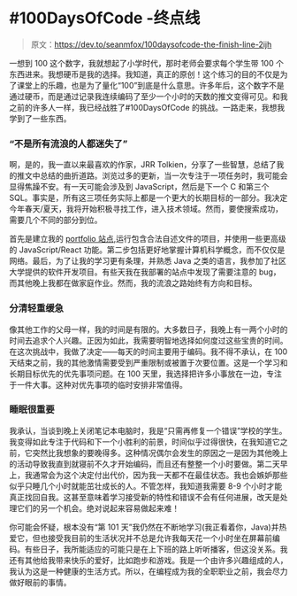 # #100DaysOfCode -终点线

> 原文：<https://dev.to/seanmfox/100daysofcode-the-finish-line-2ijh>

一想到 100 这个数字，我就想起了小学时代，那时老师会要求每个学生带 100 个东西进来。我想硬币是我的选择。我知道，真正的原创！这个练习的目的不仅是为了课堂上的乐趣，也是为了量化“100”到底是什么意思。许多年后，这个数字不是通过硬币，而是通过记录我连续编码了至少一个小时的天数的推文变得可见。和我之前的许多人一样，我已经战胜了#100DaysOfCode 的挑战。一路走来，我想我学到了一些东西。

### “不是所有流浪的人都迷失了”

啊，是的，我一直以来最喜欢的作家，JRR Tolkien，分享了一些智慧，总结了我的推文中总结的曲折道路。浏览过多的更新，当一次专注于一项任务时，我可能会显得焦躁不安。有一天可能会涉及到 JavaScript，然后是下一个 C 和第三个 SQL。事实是，所有这三项任务实际上都是一个更大的长期目标的一部分。我决定今年春天/夏天，我将开始积极寻找工作，进入技术领域。然而，要使搜索成功，需要几个不同的部分到位。

首先是建立我的 [portfolio 站点](//www.seanmfox.io),运行包含合法自述文件的项目，并使用一些更高级的 JavaScript/React 功能。第二步包括更好地掌握计算机科学概念，而不仅仅是网络。最后，为了让我的学习更有条理，并熟悉 Java 之类的语言，我参加了社区大学提供的软件开发项目。有些天我在我部署的站点中发现了需要注意的 bug，而其他晚上我都在做家庭作业。然而，我的流浪之路始终有方向和目标。

### 分清轻重缓急

像其他工作的父母一样，我的时间是有限的。大多数日子，我晚上有一两个小时的时间去追求个人兴趣。正因为如此，我需要明智地选择如何度过这些宝贵的时间。在这次挑战中，我做了决定——每天的时间主要用于编码。我不得不承认，在 100 天结束之前，我的其他激情需要受到严重限制或被置于次要位置。这是一个学习和长期目标优先的优先事项问题。在 100 天里，我选择把许多小事放在一边，专注于一件大事。这种对优先事项的临时安排非常值得。

### 睡眠很重要

我承认，当谈到晚上关闭笔记本电脑时，我是“只需再修复一个错误”学校的学生。我变得如此专注于代码和下一个小胜利的前景，时间似乎过得很快，在我知道它之前，它突然比我想象的要晚得多。这种情况偶尔会发生的原因之一是因为其他晚上的活动导致我直到就寝前不久才开始编码，而且还有整整一个小时要做。第二天早上，我通常会为这个决定付出代价，因为我一天都不在最佳状态。我也会嫉妒那些似乎只睡几个小时就能茁壮成长的人。不管怎样，我知道我需要 8-9 个小时才能真正找回自我。这甚至意味着学习接受新的特性和错误不会有任何进展，改天是处理它们的另一个机会。绝对说起来容易做起来难！

你可能会怀疑，根本没有“第 101 天”我仍然在不断地学习(我正看着你，Java)并热爱它，但也接受我目前的生活状况并不总是允许我每天花一个小时坐在屏幕前编码。有些日子，我所能适应的可能只是在上下班的路上听听播客，但这没关系。我还有其他给我带来快乐的爱好，比如跑步和游戏。我是一个由许多兴趣组成的人，我认为这是一种健康的生活方式。所以，在编程成为我的全职职业之前，我会尽力做好眼前的事情。